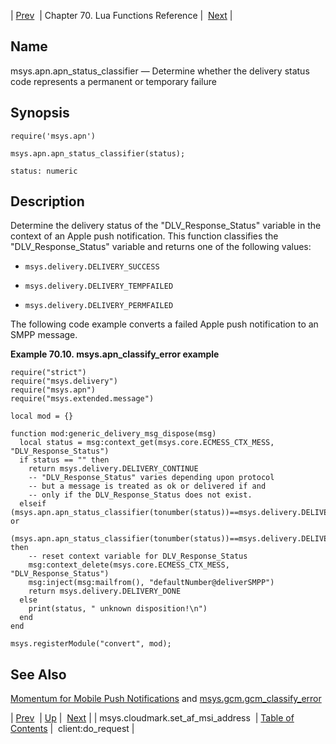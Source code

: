 | [Prev](lua.ref.msys.cloudmark.set_af_msi_address)  | Chapter 70. Lua Functions Reference |  [Next](lua.ref.client_do_request) |

<a name="lua.ref.msys.apn.apn_status_classifier"></a>
## Name

msys.apn.apn_status_classifier — Determine whether the delivery status code represents a permanent or temporary failure

<a name="idp15167088"></a>
## Synopsis

`require('msys.apn')`

`msys.apn.apn_status_classifier(status);`

`status: numeric`<a name="idp15170784"></a>
## Description

Determine the delivery status of the "DLV_Response_Status" variable in the context of an Apple push notification. This function classifies the "DLV_Response_Status" variable and returns one of the following values:

*   `msys.delivery.DELIVERY_SUCCESS`

*   `msys.delivery.DELIVERY_TEMPFAILED`

*   `msys.delivery.DELIVERY_PERMFAILED`

The following code example converts a failed Apple push notification to an SMPP message.

<a name="lua.ref.msys.apn_classify_error.example"></a>

**Example 70.10. msys.apn_classify_error example**

```
require("strict")
require("msys.delivery")
require("msys.apn")
require("msys.extended.message")

local mod = {}

function mod:generic_delivery_msg_dispose(msg)
  local status = msg:context_get(msys.core.ECMESS_CTX_MESS, "DLV_Response_Status")
  if status == "" then
    return msys.delivery.DELIVERY_CONTINUE
    -- "DLV_Response_Status" varies depending upon protocol
    -- but a message is treated as ok or delivered if and
    -- only if the DLV_Response_Status does not exist.
  elseif (msys.apn.apn_status_classifier(tonumber(status))==msys.delivery.DELIVERY_PERMFAILED) or
      (msys.apn.apn_status_classifier(tonumber(status))==msys.delivery.DELIVERY_TEMPFAILED) then
    -- reset context variable for DLV_Response_Status
    msg:context_delete(msys.core.ECMESS_CTX_MESS, "DLV_Response_Status")
    msg:inject(msg:mailfrom(), "defaultNumber@deliverSMPP")
    return msys.delivery.DELIVERY_DONE
  else 
    print(status, " unknown disposition!\n")
  end
end

msys.registerModule("convert", mod);
```

<a name="idp15180512"></a>
## See Also

[Momentum for Mobile Push Notifications](https://support.messagesystems.com/docs/web-push/) and [msys.gcm.gcm_classify_error](lua.ref.msys.gcm.gcm_classify_error "msys.gcm.gcm_classify_error")

| [Prev](lua.ref.msys.cloudmark.set_af_msi_address)  | [Up](lua.function.details) |  [Next](lua.ref.client_do_request) |
| msys.cloudmark.set_af_msi_address  | [Table of Contents](index) |  client:do_request |

